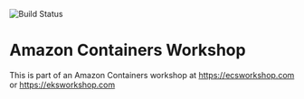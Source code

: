 ![Build Status](https://codebuild.us-east-2.amazonaws.com/badges?uuid=eyJlbmNyeXB0ZWREYXRhIjoiMnZsWms5clp6NEwvRnJXYUsyWjBmcnBiUWVRaFVsRlpENmg3MWU0M2oxVFpEdDdtSDRVRXJJZm1NNXdGQWIrWVU5UTFHd1RZUTdnU29SV0JyeVNHU1R3PSIsIml2UGFyYW1ldGVyU3BlYyI6InVpTTNLMlRtUEV6ZzJCZ2oiLCJtYXRlcmlhbFNldFNlcmlhbCI6MX0%3D&branch=master)

# Amazon Containers Workshop

This is part of an Amazon Containers workshop at https://ecsworkshop.com or https://eksworkshop.com


 
